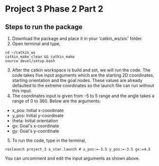 # Project 3 Phase 2 Part 2

## Steps to run the package
1. Download the package and place it in your 'catkin_ws/src' folder.
2. Open terminal and type,
```
cd ~/catkin_ws
catkin_make clean && catkin_make
source devel/setup.bash
```
3. After the catkin workspace is build and set, we will run the code. The code takes five input arguments which are the starting 2D coordinates, starting orientation and the goal nodes. These values are already defaulted to the extreme coordinates so the launch file can run without this input.
4. The coordinates input is given from -5 to 5 range and the angle takes a range of 0 to 360. Below are the arguments:
- x_pos: Initial x-coordinate
- y_pos: Initial y-coordinate
- theta: Initial orientation
- gx: Goal's x-coordinate
- gy: Goal's y-coordinate
5. To run the code, type in the terminal,
```
roslaunch project_3 a_star.launch # x_pos:=-3.5 y_pos:=-3.5 gx:=4.5
```
You can uncomment and edit the input arguments as shown above.

